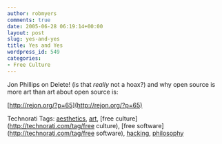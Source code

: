 ```yaml
---
author: robmyers
comments: true
date: 2005-06-28 06:19:14+00:00
layout: post
slug: yes-and-yes
title: Yes and Yes
wordpress_id: 549
categories:
- Free Culture
---
```


  
Jon Phillips on Delete! (is that _really_ not a hoax?) and why open source is more art than art about open source is:  


  
[http://rejon.org/?p=65](http://rejon.org/?p=65)  


  


Technorati Tags: [aesthetics](http://technorati.com/tag/aesthetics), [art](http://technorati.com/tag/art), [free culture](http://technorati.com/tag/free culture), [free software](http://technorati.com/tag/free software), [hacking](http://technorati.com/tag/hacking), [philosophy](http://technorati.com/tag/philosophy)

  


